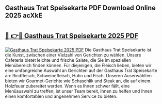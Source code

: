 ## Gasthaus Trat Speisekarte PDF Download Online 2025 acXkE

# <h2><a href="http://gc9wo6.nevu.top/?p=Gasthaus+Trat+Speisekarte">🔗 👉🔴 Gasthaus Trat Speisekarte 2025 PDF</a></h2>

[![Gasthaus Trat Speisekarte 2025 PDF](https://i.imgur.com/dBaPXMq.png)](http://gc9wo6.nevu.top/?p=Gasthaus+Trat+Speisekarte)
Die Gasthaus Trat Speisekarte ist die Kunst, zwischen einer Vielzahl von Gerichten zu wählen. Unsere Cafeteria bietet leichte und frische Salate, die Sie im speziellen Menübereich finden können. Für diejenigen, die Fleisch lieben, bieten wir eine umfangreiche Auswahl an Gerichten auf der Gasthaus Trat Speisekarte an: Rindfleisch, Schweinefleisch, Huhn und Fisch. Unseren Auserwählten bieten wir Gourmet-Gerichte wie Schaschlik und Steak an, die auf einem Holzfeuer zubereitet werden. Wenn es Ihnen schwer fällt, eine Menüauswahl zu treffen, ist unser Team bereit, Ihnen zu helfen und Ihnen einen komfortablen und angenehmen Service zu bieten.
